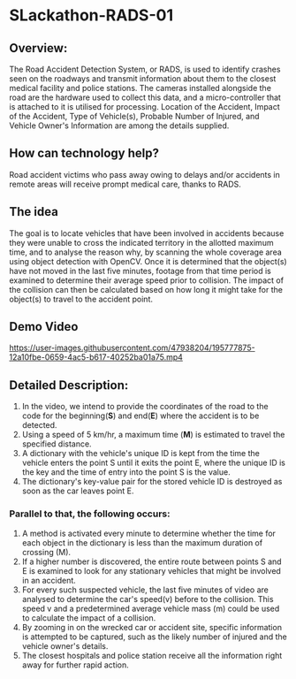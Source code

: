 # SLackathon-RADS-01

## Overview:
The Road Accident Detection System, or RADS, is used to identify crashes seen on the roadways and transmit information about them to the closest medical facility and police stations. The cameras installed alongside the road are the hardware used to collect this data, and a micro-controller that is attached to it is utilised for processing. Location of the Accident, Impact of the Accident, Type of Vehicle(s), Probable Number of Injured, and Vehicle Owner's Information are among the details supplied.

## How can technology help?
Road accident victims who pass away owing to delays and/or accidents in remote areas will receive prompt medical care, thanks to RADS.

## The idea
The goal is to locate vehicles that have been involved in accidents because they were unable to cross the indicated territory in the allotted maximum time, and to analyse the reason why, by scanning the whole coverage area using object detection with OpenCV.
Once it is determined that the object(s) have not moved in the last five minutes, footage from that time period is examined to determine their average speed prior to collision. The impact of the collision can then be calculated based on how long it might take for the object(s) to travel to the accident point.

## Demo Video
https://user-images.githubusercontent.com/47938204/195777875-12a10fbe-0659-4ac5-b617-40252ba01a75.mp4

## Detailed Description:
1.	In the video, we intend to provide the coordinates of the road to the code for the beginning(**S**) and end(**E**) where the accident is to be detected.
2.	Using a speed of 5 km/hr, a maximum time (**M**) is estimated to travel the specified distance.
3.	A dictionary with the vehicle's unique ID is kept from the time the vehicle enters the point S until it exits the point E, where the unique ID is the key and the time of entry into the point S is the value.
4.	The dictionary's key-value pair for the stored vehicle ID is destroyed as soon as the car leaves point E.

### Parallel to that, the following occurs:

1.	A method is activated every minute to determine whether the time for each object in the dictionary is less than the maximum duration of crossing (M).
2.	If a higher number is discovered, the entire route between points S and E is examined to look for any stationary vehicles that might be involved in an accident.
3.	For every such suspected vehicle, the last five minutes of video are analysed to determine the car's speed(v) before to the collision. This speed v and a predetermined average vehicle mass (m) could be used to calculate the impact of a collision.
4.	By zooming in on the wrecked car or accident site, specific information is attempted to be captured, such as the likely number of injured and the vehicle owner's details.
5.	The closest hospitals and police station receive all the information right away for further rapid action.



